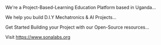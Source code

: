 We're a Project-Based-Learning Education Platform based in Uganda... 

We help you build D.I.Y Mechatronics & AI Projects...

Get Started Building your Project with our Open-Source resources...

Visit https://www.sonalabs.org
